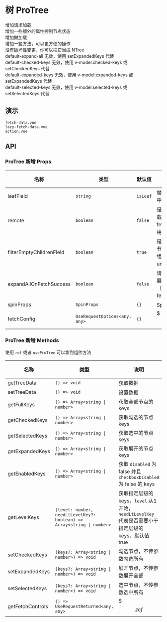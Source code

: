 # 树 ProTree
<n-flex vertical>
  <n-alert type="success" title="提示" show-icon :bordered="false">
    增加请求加载<br />
    增加一些额外的属性控制节点状态<br />
    增加懒加载<br />
    增加一些方法，可以更方便的操作<br />
    没有破坏性变更，你可以把它当成 NTree<br />
  </n-alert>

  <n-alert type="warning" title="警告" show-icon :bordered="false">
     default-expand-all 无效，使用 setExpandedKeys 代替<br />
     default-checked-keys 无效，使用 v-model:checked-keys 或 setCheckedKeys 代替<br />
     default-expanded-keys 无效，使用 v-model:expanded-keys 或 setExpandedKeys 代替<br />
     default-selected-keys 无效，使用 v-model:selected-keys 或 setSelectedKeys 代替<br />
  </n-alert>
</n-flex>

## 演示

```demo
fetch-data.vue
lazy-fetch-data.vue
action.vue
```

## API

### ProTree 新增 Props

| 名称 | 类型 | 默认值 | 说明 | 版本 |
| --- | --- | --- | --- | --- |
| leafField | `string` | `isLeaf` | 替代 TreeOption 中的 isLeaf 字段 |  |
| remote | `boolean` | `false` | 是否为异步加载，搭配 fetchConfig 使用 |  |
| filterEmptyChildrenField | `boolean` | `true` | 是否过滤掉空子节点字段（空数组或者 undefined/null） |  |
| expandAllOnFetchSuccess | `boolean` | `false` | 请求成功后是否展开全部节点（搭配 fetchConfig） |  |
| spinProps | `SpinProps` | `{}` | Spin 组件属性 |  |
| fetchConfig | `UseRequestOptions<any, any>` | `{}` | $$$zcf$$ |  |

### ProTree 新增 Methods
使用 `ref` 或者 `useProTree` 可以拿到组件方法

| 名称 | 类型 | 说明 | 版本 |
| --- | --- | --- | --- |
| getTreeData | `() => void` | 获取数据 |  |
| setTreeData | `() => void` | 设置数据 |  |
| getFullKeys | `() => Array<string \| number>` | 获取全部节点的 keys | |
| getCheckedKeys | `() => Array<string \| number>` | 获取勾选的节点 keys | |
| getSelectedKeys | `() => Array<string \| number>` | 获取选中的节点 keys | |
| getExpandedKeys | `() => Array<string \| number>` | 获取展开的节点 keys | |
| getEnabledKeys | `() => Array<string \| number>` | 获取 `disabled` 为 false 并且 `checkboxDisabled` 为 false 的 keys | |
| getLevelKeys | `(level: number, needLtLevelKey?: boolean) => Array<string \| number>` | 获取指定层级的 keys，`level` 从1开始，`needLtLevelKey` 代表是否需要小于指定层级的 keys，默认值 true | |
| setCheckedKeys | `(keys?: Array<string \| number>) => void` | 勾选节点，不传参数勾选所有 | |
| setExpandedKeys | `(keys?: Array<string \| number>) => void` | 展开节点，不传参数展开全部 | |
| setSelectedKeys | `(keys?: Array<string \| number>) => void` | 选中节点，不传参数选中所有 | |
| getFetchControls | `() => UseRequestReturned<any, any>` | $$$zcf$$ | |
